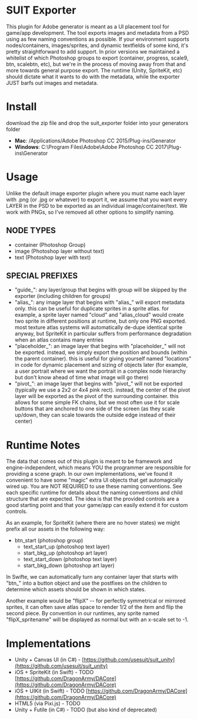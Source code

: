 SUIT Exporter
===============================================
This plugin for Adobe generator is meant as a UI placement tool for game/app development. The tool exports images and metadata from a PSD using as few naming conventions as possible. If your environment supports nodes/containers, images/sprites, and dynamic textfields of some kind, it's pretty straightforward to add support. In prior versions we maintained a whitelist of which Photoshop groups to export (container, progress, scale9, btn, scalebtn, etc), but we're in the process of moving away from that and more towards general purpose export. The runtime (Unity, SpriteKit, etc) should dictate what it wants to do with the metadata, while the exporter JUST barfs out images and metadata.

Install
===============================================
download the zip file and drop the suit_exporter folder into your generators folder
* **Mac**: /Applications/Adobe Photoshop CC 2015/Plug-ins/Generator
* **Windows**: C:\Program Files\Adobe\Adobe Photoshop CC 2017\Plug-ins\Generator

Usage
===============================================
Unlike the default image exporter plugin where you must name each layer with .png (or .jpg or whatever) to export it, we assume that you want every LAYER in the PSD to be exported as an individual image/container/text. We work with PNGs, so I've removed all other options to simplify naming.

NODE TYPES
-------------
* container (Photoshop Group)
* image (Photoshop layer without text)
* text (Photoshop layer with text)

SPECIAL PREFIXES
-------------
* "guide_": any layer/group that begins with group will be skipped by the exporter (including children for groups)
* "alias_": any image layer that begins with "alias_" will export metadata only. this can be useful for duplicate sprites in a sprite atlas. for example, a sprite layer named "cloud" and "alias_cloud" would create two sprite in different positions at runtime, but only one PNG exported. most texture atlas systems will automatically de-dupe identical sprite anyway, but SpriteKit in particular suffers from performance degradation when an atlas contains many entries
* "placeholder_": an image layer that begins with "placeholder_" will not be exported. instead, we simply export the position and bounds (within the parent container). this is useful for giving yourself named "locations" in code for dynamic placement and sizing of objects later (for example, a user portrait where we want the portrait in a complex node hierarchy but don't know ahead of time what image will go there)
* "pivot_": an image layer that begins with "pivot_" will not be exported (typically we use a 2x2 or 4x4 pink rect). instead, the center of the pivot layer will be exported as the pivot of the surrounding container. this allows for some simple FK chains, but we most often use it for scale buttons that are anchored to one side of the screen (as they scale up/down, they can scale towards the outside edge instead of their center)


Runtime Notes
===============================================
The data that comes out of this plugin is meant to be framework and engine-independent, which means YOU the programmer are responsible for providing a scene graph. In our own implementations, we've found it convenient to have some "magic" extra UI objects that get automagically wired up. You are NOT REQUIRED to use these naming conventions. See each specific runtime for details about the naming conventions and child structure that are expected. The idea is that the provided controls are a good starting point and that your game/app can easily extend it for custom controls.

As an example, for SpriteKit (where there are no hover states) we might prefix all our assets in the following way:

* btn_start (photoshop group)
	* text_start_up (photoshop text layer)
	* start_bkg_up (photoshop art layer)
	* text_start_down (photoshop text layer)
	* start_bkg_down (photoshop art layer)

In Swifte, we can automatically turn any container layer that starts with "btn_" into a button object and use the postfixes on the children to determine which assets should be shown in which states.

Another example would be "flipX" -- for perfectly symmetrical or mirrored sprites, it can often save atlas space to render 1/2 of the item and flip the second piece. By convention in our runtimes, any sprite named "flipX_spritename" will be displayed as normal but with an x-scale set to -1.



Implementations
===============================================
* Unity + Canvas UI (in C#) - [https://github.com/usesuit/suit_unity](https://github.com/usesuit/suit_unity)
* iOS + SpriteKit (in Swift) - TODO [https://github.com/DragonArmy/DACore](https://github.com/DragonArmy/DACore)
* iOS + UIKit (in Swift) - TODO [https://github.com/DragonArmy/DACore](https://github.com/DragonArmy/DACore)
* HTML5 (via Pixi.js) - TODO
* Unity + Futile (in C#) - TODO (but also kind of deprecated)
